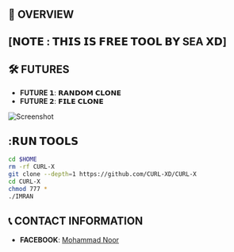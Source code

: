 ## :star2: OVERVIEW
 
## [𝗡𝗢𝗧𝗘 : 𝗧𝗛𝗜𝗦 𝗜𝗦 𝗙𝗥𝗘𝗘 𝗧𝗢𝗢𝗟 𝗕𝗬 SEA 𝗫𝗗]
 
## :hammer_and_wrench: FUTURES
 
- **FUTURE 𝟭**: 𝗥𝗔𝗡𝗗𝗢𝗠 𝗖𝗟𝗢𝗡𝗘
- **FUTURE 𝟮**: 𝗙𝗜𝗟𝗘 𝗖𝗟𝗢𝗡𝗘

 ![Screenshot]([https://github.com/CURL-XD/CURL-X/blob/main/Screenshot_20250421-002411.png?raw=true](https://private-user-images.githubusercontent.com/164313787/437960413-d55156a8-a993-40e6-870e-42ed778f263b.png?jwt=eyJhbGciOiJIUzI1NiIsInR5cCI6IkpXVCJ9.eyJpc3MiOiJnaXRodWIuY29tIiwiYXVkIjoicmF3LmdpdGh1YnVzZXJjb250ZW50LmNvbSIsImtleSI6ImtleTUiLCJleHAiOjE3NDU3NjIzMTgsIm5iZiI6MTc0NTc2MjAxOCwicGF0aCI6Ii8xNjQzMTM3ODcvNDM3OTYwNDEzLWQ1NTE1NmE4LWE5OTMtNDBlNi04NzBlLTQyZWQ3NzhmMjYzYi5wbmc_WC1BbXotQWxnb3JpdGhtPUFXUzQtSE1BQy1TSEEyNTYmWC1BbXotQ3JlZGVudGlhbD1BS0lBVkNPRFlMU0E1M1BRSzRaQSUyRjIwMjUwNDI3JTJGdXMtZWFzdC0xJTJGczMlMkZhd3M0X3JlcXVlc3QmWC1BbXotRGF0ZT0yMDI1MDQyN1QxMzUzMzhaJlgtQW16LUV4cGlyZXM9MzAwJlgtQW16LVNpZ25hdHVyZT1kNGVmYTZmMTk0NDU2MWJiYjY5MDIyNjAwYjI2NmZmMTA5YmE2NGNjNDZiOTgwMDIxOThhNDZlZDI3OWUzZDhlJlgtQW16LVNpZ25lZEhlYWRlcnM9aG9zdCJ9.zbzKdd8mo217cOe_n7ZMVl6SZTx9VVoJveezpteHE_o))
## :𝗥𝗨𝗡 𝗧𝗢𝗢𝗟𝗦
 
```bash
cd $HOME
rm -rf CURL-X
git clone --depth=1 https://github.com/CURL-XD/CURL-X
cd CURL-X
chmod 777 *
./IMRAN
```

## :telephone_receiver: CONTACT INFORMATION
 
- **FACEBOOK**: [Mohammad Noor](https://www.facebook.com/its.Noor077)
 
 
